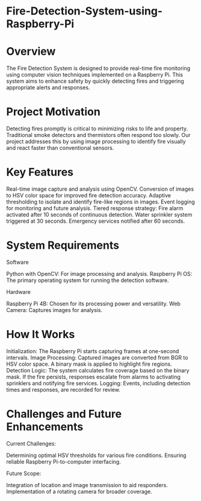 # Fire-Detection-System-using-Raspberry-Pi
# Overview
The Fire Detection System is designed to provide real-time fire monitoring using computer vision techniques implemented on a Raspberry Pi. This system aims to enhance safety by quickly detecting fires and triggering appropriate alerts and responses.

# Project Motivation
Detecting fires promptly is critical to minimizing risks to life and property. Traditional smoke detectors and thermistors often respond too slowly. Our project addresses this by using image processing to identify fire visually and react faster than conventional sensors.

#  Key Features
Real-time image capture and analysis using OpenCV.
Conversion of images to HSV color space for improved fire detection accuracy.
Adaptive thresholding to isolate and identify fire-like regions in images.
Event logging for monitoring and future analysis.
Tiered response strategy:
Fire alarm activated after 10 seconds of continuous detection.
Water sprinkler system triggered at 30 seconds.
Emergency services notified after 60 seconds.
# System Requirements

   Software
   
   Python with OpenCV: For image processing and analysis.
Raspberry Pi OS: The primary operating system for running the detection software.

   Hardware
   
Raspberry Pi 4B: Chosen for its processing power and versatility.
Web Camera: Captures images for analysis.
# How It Works
Initialization: The Raspberry Pi starts capturing frames at one-second intervals.
Image Processing: Captured images are converted from BGR to HSV color space. A binary mask is applied to highlight fire regions.
Detection Logic:
The system calculates fire coverage based on the binary mask.
If the fire persists, responses escalate from alarms to activating sprinklers and notifying fire services.
Logging: Events, including detection times and responses, are recorded for review.
# Challenges and Future Enhancements
  Current Challenges:
  
Determining optimal HSV thresholds for various fire conditions.
Ensuring reliable Raspberry Pi-to-computer interfacing.

Future Scope:

Integration of location and image transmission to aid responders.
Implementation of a rotating camera for broader coverage.
